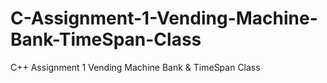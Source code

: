 # C-Assignment-1-Vending-Machine-Bank-TimeSpan-Class
C++ Assignment 1 Vending Machine Bank &amp; TimeSpan Class
